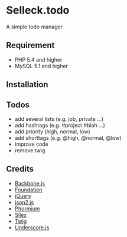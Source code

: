# Selleck.todo

A simple todo manager


## Requirement

* PHP 5.4 and higher
* MySQL 5.1 and higher


## Installation


## Todos

* add several lists (e.g. job, private ...)
* add hashtags (e.g. #project #blah ...)
* add priority (high, normal, low)
* add shorttags (e.g. @high, @normal, @low)
* improve code
* remove twig


## Credits

* [Backbone.js](http://backbonejs.org/)
* [Foundation](http://foundation.zurb.com/)
* [jQuery](http://jquery.com/)
* [json2.js](http://github.com/douglascrockford/JSON-js)
* [Phormium](https://github.com/ihabunek/phormium)
* [Silex](http://silex.sensiolabs.org/)
* [Twig](http://twig.sensiolabs.org/)
* [Underscore.js](http://underscorejs.org/)